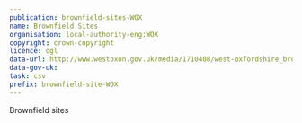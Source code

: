 ```yaml
---
publication: brownfield-sites-WOX
name: Brownfield Sites
organisation: local-authority-eng:WOX
copyright: crown-copyright
licence: ogl
data-url: http://www.westoxon.gov.uk/media/1710408/west-oxfordshire_brownfieldregister_november2017_rev0.csv
data-gov-uk: 
task: csv
prefix: brownfield-site-WOX
---
```


Brownfield sites

